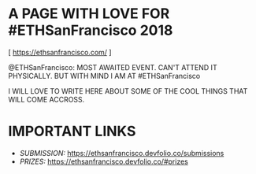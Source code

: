 # A PAGE WITH LOVE FOR #ETHSanFrancisco 2018
[ https://ethsanfrancisco.com/ ]

@ETHSanFrancisco: MOST AWAITED EVENT. CAN'T ATTEND IT PHYSICALLY. BUT WITH MIND I AM AT  #ETHSanFrancisco


I WILL LOVE TO WRITE HERE ABOUT SOME OF THE COOL THINGS THAT WILL COME ACCROSS. 



# IMPORTANT LINKS
- *SUBMISSION:* https://ethsanfrancisco.devfolio.co/submissions
- *PRIZES:* https://ethsanfrancisco.devfolio.co/#prizes




